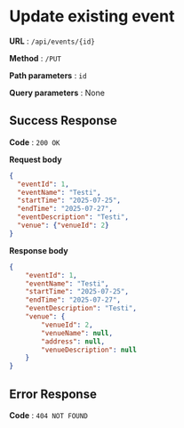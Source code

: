 # Update existing event

**URL** : `/api/events/{id}`

**Method** : `/PUT`

**Path parameters** : `id`

**Query parameters** : None

## Success Response 

**Code** : `200 OK`

**Request body**

```json
{
  "eventId": 1,
  "eventName": "Testi",
  "startTime": "2025-07-25",
  "endTime": "2025-07-27",
  "eventDescription": "Testi",
  "venue": {"venueId": 2}
}
```

**Response body**

```json
{
    "eventId": 1,
    "eventName": "Testi",
    "startTime": "2025-07-25",
    "endTime": "2025-07-27",
    "eventDescription": "Testi",
    "venue": {
        "venueId": 2,
        "venueName": null,
        "address": null,
        "venueDescription": null
    }
}
```

## Error Response 

**Code** : `404 NOT FOUND`